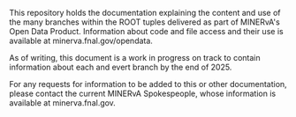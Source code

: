 This repository holds the documentation explaining the content and use of the many branches within the ROOT tuples delivered as part of MINERvA's Open Data Product. Information about code and file access and their use is available at minerva.fnal.gov/opendata.

As of writing, this document is a work in progress on track to contain information about each and evert branch by the end of 2025.

For any requests for information to be added to this or other documentation, please contact the current MINERvA Spokespeople, whose information is available at minerva.fnal.gov.